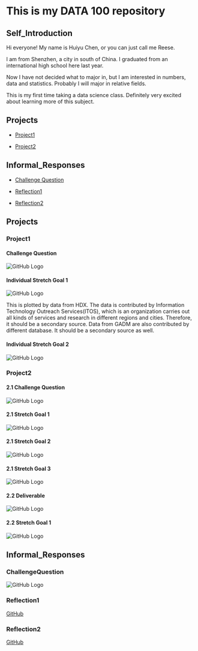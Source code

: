 # This is my DATA 100 repository

## Self_Introduction
Hi everyone! My name is Huiyu Chen, or you can just call me Reese.

I am from Shenzhen, a city in south of China. I graduated from an international high school here last year.

Now I have not decided what to major in, but I am interested in numbers, data and statistics. Probably I will major in
relative fields.

This is my first time taking a data science class. Definitely very excited about learning more of this subject.


## Projects
  
- [Project1](#project1)
  
- [Project2](#project2)


## Informal_Responses

- [Challenge Question](#challenge-question)

- [Reflection1](#reflection1)

- [Reflection2](#reflection2)



## Projects

### Project1

#### Challenge Question
![GitHub Logo](sri_lanka.png)

#### Individual Stretch Goal 1
![GitHub Logo](sri_lanka_hdx.png)

This is plotted by data from HDX. The data is contributed by Information Technology Outreach Services(ITOS), which is an organization carries out
all kinds of services and research in different regions and cities. Therefore, it should be a secondary source.
Data from GADM are also contributed by different database. It should be a secondary source as well.

#### Individual Stretch Goal 2
![GitHub Logo](colombo.png)


### Project2

#### 2.1 Challenge Question
![GitHub Logo](2.1cq.png)

#### 2.1 Stretch Goal 1
![GitHub Logo](2.1sg1.png)

#### 2.1 Stretch Goal 2
![GitHub Logo](2.1sg2.png)

#### 2.1 Stretch Goal 3
![GitHub Logo](FC3BB015-EFD5-48FE-9E21-4199A3A5C4B4.gif)

#### 2.2 Deliverable
![GitHub Logo](prj2_deliverable.png)

#### 2.2 Stretch Goal 1
![GitHub Logo](lka_adm2_bp.png)

## Informal_Responses

### ChallengeQuestion

![GitHub Logo](ChanllengeQuestion.png)

### Reflection1

[GitHub](Reflection1.md)

### Reflection2

[GitHub](Reflection2.md)

